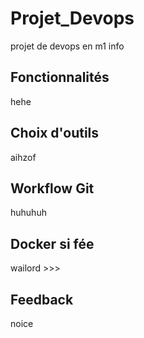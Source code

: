 # Projet_Devops
projet de devops en m1 info

## Fonctionnalités

hehe

## Choix d'outils

aihzof

## Workflow Git

huhuhuh

## Docker si fée

wailord >>>

## Feedback

noice
